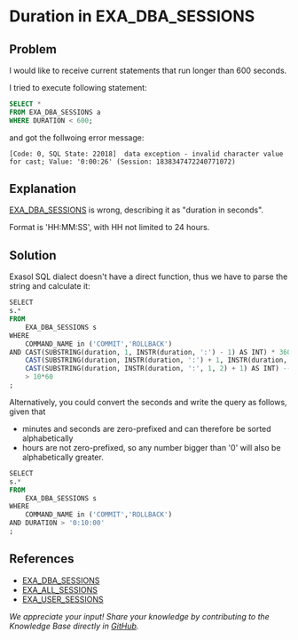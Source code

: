 # Duration in EXA_DBA_SESSIONS

## Problem

I would like to receive current statements that run longer than 600 seconds.

I tried to execute following statement:

```SQL
SELECT * 
FROM EXA_DBA_SESSIONS a
WHERE DURATION < 600;
```

and got the follwoing error message:

```text
[Code: 0, SQL State: 22018]  data exception - invalid character value 
for cast; Value: '0:00:26' (Session: 1838347472240771072)
```

## Explanation

[EXA_DBA_SESSIONS](https://docs.exasol.com/db/latest/sql_references/system_tables/metadata/exa_dba_sessions.htm) is wrong, describing it as "duration in seconds".

Format is 'HH:MM:SS', with HH not limited to 24 hours.

## Solution

Exasol SQL dialect doesn't have a direct function, thus we have to parse the string and calculate it:

```SQL
SELECT  
s.*
FROM
    EXA_DBA_SESSIONS s
WHERE 
    COMMAND_NAME in ('COMMIT','ROLLBACK')
AND CAST(SUBSTRING(duration, 1, INSTR(duration, ':') - 1) AS INT) * 3600 +  -- Hours
    CAST(SUBSTRING(duration, INSTR(duration, ':') + 1, INSTR(duration, ':', 1, 2) - INSTR(duration, ':') - 1) AS INT) * 60 + -- Minutes
    CAST(SUBSTRING(duration, INSTR(duration, ':', 1, 2) + 1) AS INT) -- Seconds
    > 10*60
;
```

Alternatively, you could convert the seconds and write the query as follows, given that

* minutes and seconds are zero-prefixed and can therefore be sorted alphabetically
* hours are not zero-prefixed, so any number bigger than '0' will also be alphabetically greater.

```SQL
SELECT  
s.*
FROM
    EXA_DBA_SESSIONS s
WHERE 
    COMMAND_NAME in ('COMMIT','ROLLBACK')
AND DURATION > '0:10:00'
;
```

## References

* [EXA_DBA_SESSIONS](https://docs.exasol.com/db/latest/sql_references/system_tables/metadata/exa_dba_sessions.htm)
* [EXA_ALL_SESSIONS](https://docs.exasol.com/db/latest/sql_references/system_tables/metadata/exa_all_sessions.htm)
* [EXA_USER_SESSIONS](https://docs.exasol.com/db/latest/sql_references/system_tables/metadata/exa_user_sessions.htm)

*We appreciate your input! Share your knowledge by contributing to the Knowledge Base directly in [GitHub](https://github.com/exasol/public-knowledgebase).*
